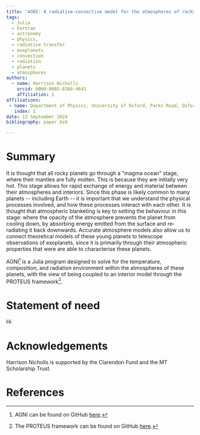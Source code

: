 ```yaml
---
title: 'AGNI: A radiative-convective model for the atmospheres of rocky planets'
tags:
  - Julia
  - Fortran
  - astronomy
  - physics,
  - radiative transfer
  - exoplanets
  - convection
  - radiation
  - planets
  - atmospheres
authors:
  - name: Harrison Nicholls
    orcid: 0000-0002-8368-4641
    affiliation: 1
affiliations:
 - name: Department of Physics, University of Oxford, Parks Road, Oxford OX1 3PU, UK
   index: 1
date: 13 September 2024
bibliography: paper.bib

---
```


# Summary

It is thought that all rocky planets go through a "magma ocean" stage, where their mantles are fully molten. This is because they are initially very hot. This stage allows for rapid exchange of energy and material between their atmospheres and interiors. Since this phase is likely common to many planets -- including Earth -- it is important that we understand the physical processes involved, and how these processes interact with each other. It is thought that atmospheric blanketing is key to setting the behaviour in this stage: where the opacity of the atmosphere prevents the planet from cooling down, by absorbing energy emitted from the surface and re-radiating it back downwards. Accurate atmosphere models also allow us to connect theoretical models of these young planets to telescope observations of exoplanets, since it is primarily through their atmospheric properties that were are able to characterise these planets.

AGNI[^1] is a Julia program designed to solve for the temperature, composition, and radiation environment within the atmospheres of these planets, with the view of being coupled to an interior model through the PROTEUS framework[^2].

[^1]: AGNI can be found on GitHub [here](https://github.com/nichollsh/AGNI).
[^2]: The PROTEUS framework can be found on GitHub [here](https://github.com/FormingWorlds/PROTEUS).

# Statement of need

Hi

# Acknowledgements

Harrison Nicholls is supported by the Clarendon Fund and the MT Scholarship Trust.

# References
